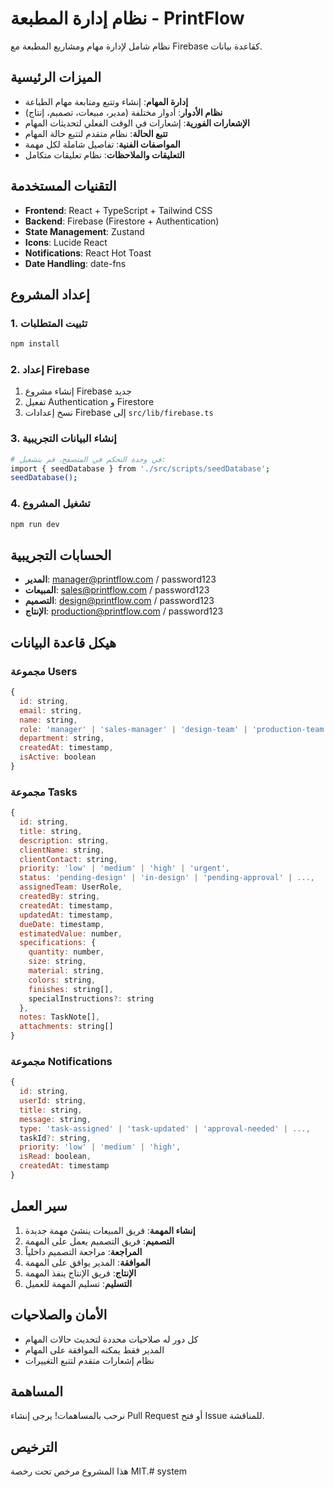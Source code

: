 # نظام إدارة المطبعة - PrintFlow

نظام شامل لإدارة مهام ومشاريع المطبعة مع Firebase كقاعدة بيانات.

## الميزات الرئيسية

- **إدارة المهام**: إنشاء وتتبع ومتابعة مهام الطباعة
- **نظام الأدوار**: أدوار مختلفة (مدير، مبيعات، تصميم، إنتاج)
- **الإشعارات الفورية**: إشعارات في الوقت الفعلي لتحديثات المهام
- **تتبع الحالة**: نظام متقدم لتتبع حالة المهام
- **المواصفات الفنية**: تفاصيل شاملة لكل مهمة
- **التعليقات والملاحظات**: نظام تعليقات متكامل

## التقنيات المستخدمة

- **Frontend**: React + TypeScript + Tailwind CSS
- **Backend**: Firebase (Firestore + Authentication)
- **State Management**: Zustand
- **Icons**: Lucide React
- **Notifications**: React Hot Toast
- **Date Handling**: date-fns

## إعداد المشروع

### 1. تثبيت المتطلبات

```bash
npm install
```

### 2. إعداد Firebase

1. إنشاء مشروع Firebase جديد
2. تفعيل Authentication و Firestore
3. نسخ إعدادات Firebase إلى `src/lib/firebase.ts`

### 3. إنشاء البيانات التجريبية

```bash
# في وحدة التحكم في المتصفح، قم بتشغيل:
import { seedDatabase } from './src/scripts/seedDatabase';
seedDatabase();
```

### 4. تشغيل المشروع

```bash
npm run dev
```

## الحسابات التجريبية

- **المدير**: manager@printflow.com / password123
- **المبيعات**: sales@printflow.com / password123  
- **التصميم**: design@printflow.com / password123
- **الإنتاج**: production@printflow.com / password123

## هيكل قاعدة البيانات

### مجموعة Users
```javascript
{
  id: string,
  email: string,
  name: string,
  role: 'manager' | 'sales-manager' | 'design-team' | 'production-team',
  department: string,
  createdAt: timestamp,
  isActive: boolean
}
```

### مجموعة Tasks
```javascript
{
  id: string,
  title: string,
  description: string,
  clientName: string,
  clientContact: string,
  priority: 'low' | 'medium' | 'high' | 'urgent',
  status: 'pending-design' | 'in-design' | 'pending-approval' | ...,
  assignedTeam: UserRole,
  createdBy: string,
  createdAt: timestamp,
  updatedAt: timestamp,
  dueDate: timestamp,
  estimatedValue: number,
  specifications: {
    quantity: number,
    size: string,
    material: string,
    colors: string,
    finishes: string[],
    specialInstructions?: string
  },
  notes: TaskNote[],
  attachments: string[]
}
```

### مجموعة Notifications
```javascript
{
  id: string,
  userId: string,
  title: string,
  message: string,
  type: 'task-assigned' | 'task-updated' | 'approval-needed' | ...,
  taskId?: string,
  priority: 'low' | 'medium' | 'high',
  isRead: boolean,
  createdAt: timestamp
}
```

## سير العمل

1. **إنشاء المهمة**: فريق المبيعات ينشئ مهمة جديدة
2. **التصميم**: فريق التصميم يعمل على المهمة
3. **المراجعة**: مراجعة التصميم داخلياً
4. **الموافقة**: المدير يوافق على المهمة
5. **الإنتاج**: فريق الإنتاج ينفذ المهمة
6. **التسليم**: تسليم المهمة للعميل

## الأمان والصلاحيات

- كل دور له صلاحيات محددة لتحديث حالات المهام
- المدير فقط يمكنه الموافقة على المهام
- نظام إشعارات متقدم لتتبع التغييرات

## المساهمة

نرحب بالمساهمات! يرجى إنشاء Pull Request أو فتح Issue للمناقشة.

## الترخيص

هذا المشروع مرخص تحت رخصة MIT.# system
